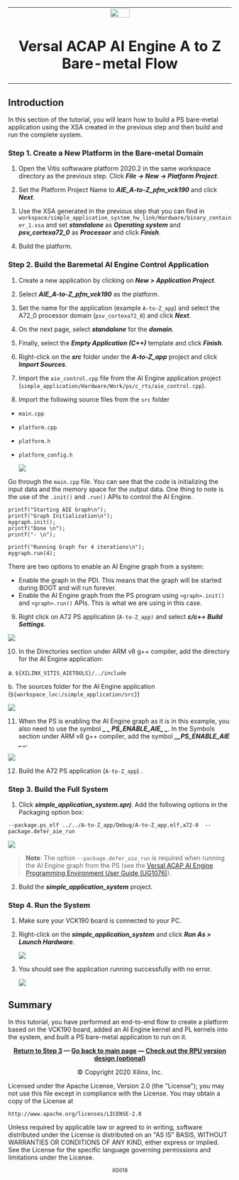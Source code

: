 <table>
 <tr>
   <td align="center"><img src="https://www.xilinx.com/content/dam/xilinx/imgs/press/media-kits/corporate/xilinx-logo.png" width="30%"/><h1>Versal ACAP AI Engine A to Z Bare-metal Flow</h1>
   </td>
 </tr>

</table>

## Introduction

In this section of the tutorial, you will learn how to build a PS bare-metal application using the XSA created in the previous step and then build and run the complete system.

### Step 1. Create a New Platform in the Bare-metal Domain

1. Open the Vitis softwware platform 2020.2 in the same workspace directory as the previous step. Click ***File → New →  Platform Project***.

2. Set the Platform Project Name to ***AIE_A-to-Z_pfm_vck190*** and click ***Next***.

3. Use the XSA generated in the previous step that you can find in `workspace/simple_application_system_hw_link/Hardware/binary_container_1.xsa` and set ***standalone*** as ***Operating system*** and ***psv_cortexa72_0*** as ***Processor*** and click ***Finish***.

4. Build the platform.

### Step 2. Build the Baremetal AI Engine Control Application

1. Create a new application by clicking on ***New > Application Project***.

2. Select ***AIE_A-to-Z_pfm_vck190*** as the platform.

3. Set the name for the application (example `A-to-Z_app`) and select the A72_0 processor domain (`psv_cortexa72_0`) and click ***Next***.

4. On the next page, select ***standalone*** for the ***domain***.

5. Finally, select the ***Empty Application (C++)*** template and click ***Finish***.

6. Right-click on the ***src*** folder under the ***A-to-Z_app*** project and click ***Import Sources***.

7. Import the `aie_control.cpp` file from the AI Engine application project (`simple_application/Hardware/Work/ps/c_rts/aie_control.cpp`).

8. Import the following source files from the `src` folder
* `main.cpp`
* `platform.cpp`
* `platform.h`
* `platform_config.h`

    ![](images/ps_app_import.png)

Go through the `main.cpp` file. You can see that the code is initializing the input data and the memory space for the output data. One thing to note is the use of the `.init()` and `.run()` APIs to control the AI Engine.

```
printf("Starting AIE Graph\n");
printf("Graph Initialization\n");
mygraph.init();
printf("Done \n");
printf("- \n");

printf("Running Graph for 4 iterations\n");
mygraph.run(4);
```

There are two options to enable an AI Engine graph from a system:
* Enable the graph in the PDI. This means that the graph will be started during BOOT and will run forever.
* Enable the AI Engine graph from the PS program using `<graph>.init()` and `<graph>.run()` APIs. This is what we are using in this case.

9. Right click on A72 PS application (`A-to-Z_app)` and select ***c/c++ Build Settings***.

  ![](images/ps_app_cfg1.png)

10. In the Directories section under ARM v8 g++ compiler, add the directory for the AI Engine application:

  a. `${XILINX_VITIS_AIETOOLS}/../include`

  b. The sources folder for the AI Engine application (`${workspace_loc:/simple_application/src}`)

  ![](images/ps_app_cfg2.png)

11. When the PS is enabling the AI Engine graph as it is in this example, you also need to use the symbol ***_ _ PS_ENABLE_AIE_ _***.
In the Symbols section under ARM v8 g++ compiler, add the symbol ***__PS_ENABLE_AIE _ _***.

   ![](images/ps_app_cfg3.png)

12. Build the A72 PS application (`A-to-Z_app`) .     

### Step 3. Build the Full System

1. Click ***simple_application_system.sprj***. Add the following options in the Packaging option box:

```
--package.ps_elf ../../A-to-Z_app/Debug/A-to-Z_app.elf,a72-0  --package.defer_aie_run
```

  ![](images/package_option.png)

>**Note**: The option  `--package.defer_aie_run` is required when running the AI Engine graph from the PS (see the [Versal ACAP AI Engine Programming Environment User Guide (UG1076)](https://www.xilinx.com/cgi-bin/docs/rdoc?t=vitis+doc;v=2020.2;d=yii1603912637443.html)).

2. Build the ***simple_application_system*** project.


### Step 4. Run the System

1. Make sure your VCK190 board is connected to your PC.

2. Right-click on the ***simple_application_system*** and click ***Run As > Launch Hardware***.

      ![](images/run-on-hw.png)

3. You should see the application running successfully with no error.

      ![](images/hw_output.png)


## Summary

In this tutorial, you have performed an end-to-end flow to create a platform based on the VCK190 board, added an AI Engine kernel and PL kernels into the system, and built a PS bare-metal application to run on it.


<p align="center"><b><a href="./03-pl_application_creation.md">Return to Step 3</a> — <a href="./README.md">Go back to main page</a> — <a href="./05-RPU version[optional].md">Check out the RPU version design (optional)</a></b></p>


<p align="center">© Copyright 2020 Xilinx, Inc.</p>

Licensed under the Apache License, Version 2.0 (the "License");
you may not use this file except in compliance with the License.
You may obtain a copy of the License at

    http://www.apache.org/licenses/LICENSE-2.0

Unless required by applicable law or agreed to in writing, software
distributed under the License is distributed on an "AS IS" BASIS,
WITHOUT WARRANTIES OR CONDITIONS OF ANY KIND, either express or implied.
See the License for the specific language governing permissions and
limitations under the License.

<p align="center"><sup>XD018</sup></p>

